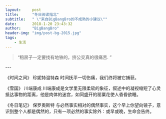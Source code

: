 ```yaml
---
layout:     post
title:      "冬日阅读指北"
subtitle:   " \"来自BigBangBro的不成熟的小建议\""
date:       2018-1-20 23:43:32
author:     "BigBangBro"
header-img: "img/post-bg-2015.jpg"
tags:
    - 生活
---
```


> “租房子一定要找有地铁的，挤公交真的很痛苦. ”


<p id = "build"></p>
---

《时间之间》 珍妮特温特森
时间抚平一切伤痛，我们终将被它捕获。

《雪国》 川端康成
川端康成是文学里无限柔软的象征，叙述中的凝视缩短了心灵抵达事物的距离，他是肉体的迷宫，如同盛开的罂粟花使人昏昏欲睡。

《冬日笔记》 保罗奥斯特
与必然事实相对的偶然事实，这个早上你望向镜子，意识到整个人都是偶然的，只有一项必然的事实除外：或早或晚，生命会告终。


